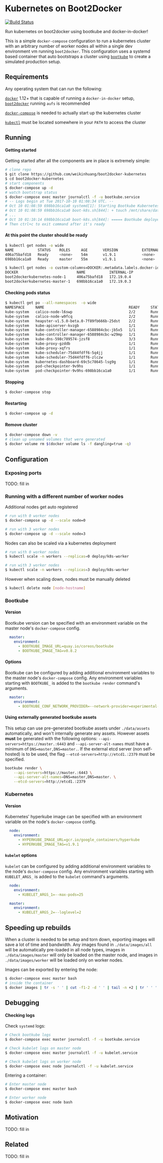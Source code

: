 # Kubernetes on Boot2Docker

[![Build Status](https://travis-ci.org/weikinhuang/boot2docker-kubernetes.svg?branch=master)](https://travis-ci.org/weikinhuang/boot2docker-kubernetes)

Run kubernetes on boot2docker using bootkube and docker-in-docker!

This is a simple `docker-compose` configuration to run a kubernetes cluster with an arbitrary number of worker nodes
all within a single dev environment vm running `boot2docker`. This configuration uses a systemd based container that
auto bootstraps a cluster using [`bootkube`](https://github.com/kubernetes-incubator/bootkube) to create a simulated
production setup.

## Requirements

Any operating system that can run the following:

[`docker`](https://docs.docker.com/machine/overview/) 1.12+ that is capable of running a `docker-in-docker` setup, [`boot2docker`](https://github.com/boot2docker/boot2docker) running `aufs` is recommended

[`docker-compose`](https://docs.docker.com/compose/install/) is needed to actually start up the kubernetes cluster

[`kubectl`](https://kubernetes.io/docs/tasks/tools/install-kubectl/) must be located somewhere in your `PATH` to access the cluster

## Running

#### Getting started

Getting started after all the components are in place is extremely simple:

```bash
# clone repo
$ git clone https://github.com/weikinhuang/boot2docker-kubernetes
$ cd boot2docker-kubernetes
# start components
$ docker-compose up -d
# watch bootstrap status
$ docker-compose exec master journalctl -f -u bootkube.service
# -- Logs begin at Tue 2017-10-10 01:08:34 UTC. --
# Oct 10 01:08:59 698bb16ca1a0 systemd[1]: Starting Bootkube Kubernetes Bootstrap...
# Oct 10 01:08:59 698bb16ca1a0 boot-k8s.sh[844]: + touch /mnt/share/data/.initialized
# ...
# Oct 10 01:10:14 698bb16ca1a0 boot-k8s.sh[844]: ===== Bootkube deployed successfully =====
# Then ctrl+c to exit command after it's ready
```

#### At this point the cluster should be ready

```bash
$ kubectl get nodes -o wide
NAME           STATUS    ROLES     AGE       VERSION           EXTERNAL-IP   OS-IMAGE                      KERNEL-VERSION       CONTAINER-RUNTIME
406a75bafd18   Ready     <none>    54m       v1.9.1            <none>        Debian GNU/Linux 8 (jessie)   4.4.84-boot2docker   docker://Unknown
698bb16ca1a0   Ready     master    55m       v1.9.1            <none>        Debian GNU/Linux 8 (jessie)   4.4.84-boot2docker   docker://Unknown

$ kubectl get nodes -o custom-columns=DOCKER:.metadata.labels.docker-id,NAME:.metadata.name,INTERNAL-IP:.status.addresses[0].address
DOCKER                           NAME           INTERNAL-IP
boot2dockerkubernetes-node-1     406a75bafd18   172.19.0.4
boot2dockerkubernetes-master-1   698bb16ca1a0   172.19.0.3
```

#### Checking pods status

```bash
$ kubectl get po --all-namespaces  -o wide
NAMESPACE     NAME                                       READY     STATUS    RESTARTS   AGE       IP           NODE
kube-system   calico-node-l6swp                          2/2       Running   0          55m       172.19.0.3   698bb16ca1a0
kube-system   calico-node-w9fcq                          2/2       Running   0          54m       172.19.0.4   406a75bafd18
kube-system   heapster-v1.5.0-beta.0-7f89fb666b-25dst    2/2       Running   0          54m       10.2.0.9     698bb16ca1a0
kube-system   kube-apiserver-kvzgb                       1/1       Running   0          55m       172.19.0.3   698bb16ca1a0
kube-system   kube-controller-manager-6588984cbc-jb5x5   1/1       Running   0          55m       10.2.0.2     698bb16ca1a0
kube-system   kube-controller-manager-6588984cbc-w29mp   1/1       Running   0          55m       10.2.0.4     698bb16ca1a0
kube-system   kube-dns-598c789574-jzsf8                  3/3       Running   0          55m       10.2.0.3     698bb16ca1a0
kube-system   kube-proxy-gzddb                           1/1       Running   0          54m       172.19.0.4   406a75bafd18
kube-system   kube-proxy-xqfrs                           1/1       Running   0          55m       172.19.0.3   698bb16ca1a0
kube-system   kube-scheduler-75d44fdff6-5q4jj            1/1       Running   0          55m       10.2.0.6     698bb16ca1a0
kube-system   kube-scheduler-75d44fdff6-zlczw            1/1       Running   0          55m       10.2.0.5     698bb16ca1a0
kube-system   kubernetes-dashboard-69c5c78645-lsg9g      1/1       Running   0          54m       10.2.1.2     406a75bafd18
kube-system   pod-checkpointer-9v9hs                     1/1       Running   0          55m       172.19.0.3   698bb16ca1a0
kube-system   pod-checkpointer-9v9hs-698bb16ca1a0        1/1       Running   0          55m       172.19.0.3   698bb16ca1a0
```

#### Stopping

```bash
$ docker-compose stop
```

#### Restarting

```bash
$ docker-compose up -d
```

#### Remove cluster

```bash
$ docker-compose down -v
# clean up unnamed volumes that were generated
$ docker volume rm $(docker volume ls -f dangling=true -q)
```

## Configuration

### Exposing ports

TODO: fill in

### Running with a different number of worker nodes

Additional nodes get auto registered

```bash
# run with 0 worker nodes
$ docker-compose up -d --scale node=0

# run with 3 worker nodes
$ docker-compose up -d --scale node=3
```

Nodes can also be scaled via a kubernetes deployment

```bash
# run with 0 worker nodes
$ kubectl scale -n workers --replicas=0 deploy/k8s-worker

# run with 3 worker nodes
$ kubectl scale -n workers --replicas=3 deploy/k8s-worker
```

However when scaling down, nodes must be manually deleted

```bash
$ kubectl delete node [node-hostname]
```

### Bootkube

#### Version

Bootkube version can be specified with an environment variable on the master node's `docker-compose` config.

```yaml
  master:
    environment:
      - BOOTKUBE_IMAGE_URL=quay.io/coreos/bootkube
      - BOOTKUBE_IMAGE_TAG=v0.8.2
```

#### Options

Bootkube can be configured by adding additional environment variables to the master node's `docker-compose` config. Any
environment variables starting with `BOOTKUBE_` is added to the `bootkube render` command's arguments.

```yaml
  master:
    environment:
      - BOOTKUBE_CONF_NETWORK_PROVIDER=--network-provider=experimental-calico
```

#### Using externally generated bootkube assets

This setup can use pre-generated bootkube assets under `./data/assets` automatically, and won't internally generate any
assets. However assets **must** be generated with the following options: `--api-servers=https://master.:6443` and
`--api-server-alt-names` must have a minimum of `DNS=master,DNS=master.`. If the external etcd server (non self-hosted)
is to be used, the flag `--etcd-servers=http://etcd1.:2379` must be specified.

```bash
bootkube render \
    --api-servers=https://master.:6443 \
    --api-server-alt-names=DNS=master,DNS=master. \
    --etcd-servers=http://etcd1.:2379
```

### Kubernetes

#### Version

Kubernetes' hyperkube image can be specified with an environment variable on the node's `docker-compose` config.

```yaml
  node:
    environment:
      - HYPERKUBE_IMAGE_URL=gcr.io/google_containers/hyperkube
      - HYPERKUBE_IMAGE_TAG=v1.9.1
```

#### `kubelet` options

`kubelet` can be configured by adding additional environment variables to the node's `docker-compose` config. Any
environment variables starting with `KUBELET_ARGS_` is added to the `kubelet` command's arguments.

```yaml
  node:
    environment:
      - KUBELET_ARGS_1=--max-pods=25

  master:
    environment:
      - KUBELET_ARGS_2=--loglevel=2
```

## Speeding up rebuilds

When a cluster is needed to be setup and torn down, exporting images will save a lot of time and bandwidth. Any images
found in `./data/images/all` will be automatically pre-loaded in all node types, images in `./data/images/master` will
only be loaded on the master node, and images in `./data/images/worker` will be loaded only on worker nodes.

Images can be exported by entering the node:

```bash
$ docker-compose exec master bash
# inside the container
$ docker images | tr -s ' ' | cut -f1-2 -d ' ' | tail -n +2 | tr ' ' ':' | xargs -I{} sh -c 'docker save -o "/data/images/all/$(echo "{}" | tr ':' '@' | tr '/' '=').tar" "{}"'
```

## Debugging

#### Checking logs

Check `systemd` logs:

```bash
# Check bootkube logs
$ docker-compose exec master journalctl -f -u bootkube.service

# Check kubelet logs on master node
$ docker-compose exec master journalctl -f -u kubelet.service

# Check kubelet logs on worker node
$ docker-compose exec node journalctl -f -u kubelet.service
```

Entering a container:

```bash
# Enter master node
$ docker-compose exec master bash

# Enter worker node
$ docker-compose exec node bash
```

## Motivation

TODO: fill in

## Related

TODO: fill in
